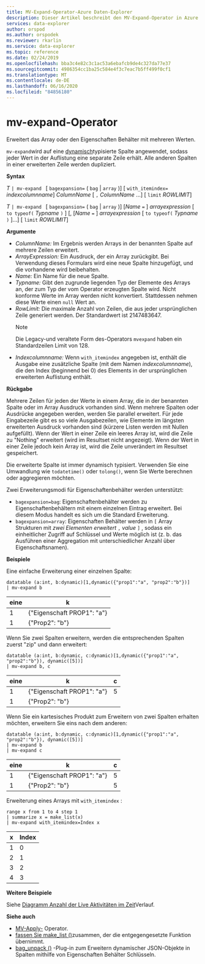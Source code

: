 ```yaml
---
title: MV-Expand-Operator-Azure Daten-Explorer
description: Dieser Artikel beschreibt den MV-Expand-Operator in Azure Daten-Explorer.
services: data-explorer
author: orspod
ms.author: orspodek
ms.reviewer: rkarlin
ms.service: data-explorer
ms.topic: reference
ms.date: 02/24/2019
ms.openlocfilehash: bba3c4e82c3c1ac53a6ebafcb9de4c327da77e37
ms.sourcegitcommit: 4986354cc1ba25c584e4f3c7eac7b5ff499f0cf1
ms.translationtype: MT
ms.contentlocale: de-DE
ms.lasthandoff: 06/16/2020
ms.locfileid: "84856180"
---
```

# <a name="mv-expand-operator"></a>mv-expand-Operator

Erweitert das Array oder den Eigenschaften Behälter mit mehreren Werten.

`mv-expand`wird auf eine [dynamisch](./scalar-data-types/dynamic.md)typisierte Spalte angewendet, sodass jeder Wert in der Auflistung eine separate Zeile erhält. Alle anderen Spalten in einer erweiterten Zeile werden dupliziert. 

**Syntax**

*T* `| mv-expand ` [ `bagexpansion=` ( `bag`  |  `array` )] [ `with_itemindex=` *indexcolumnname*] *ColumnName* [ `,` *ColumnName* ...] [ `limit` *ROWLIMIT*]

*T* `| mv-expand ` [ `bagexpansion=` ( `bag`  |  `array` )] [*Name* `=` ] *arrayexpression* [ `to typeof(` *Typname* `)` ] [, [*Name* `=` ] *arrayexpression* [ `to typeof(` *Typname* `)` ]...] [ `limit` *ROWLIMIT*]

**Argumente**

* *ColumnName:* Im Ergebnis werden Arrays in der benannten Spalte auf mehrere Zeilen erweitert. 
* *ArrayExpression:* Ein Ausdruck, der ein Array zurückgibt. Bei Verwendung dieses Formulars wird eine neue Spalte hinzugefügt, und die vorhandene wird beibehalten.
* *Name:* Ein Name für die neue Spalte.
* *Typname:* Gibt den zugrunde liegenden Typ der Elemente des Arrays an, der zum Typ der vom Operator erzeugten Spalte wird. Nicht konforme Werte im Array werden nicht konvertiert. Stattdessen nehmen diese Werte einen `null` Wert an.
* *RowLimit:* Die maximale Anzahl von Zeilen, die aus jeder ursprünglichen Zeile generiert werden. Der Standardwert ist 2147483647. 
  > [!Note] 
  > Die Legacy-und veraltete Form des-Operators `mvexpand` haben ein Standardzeilen Limit von 128.
* *Indexcolumnname:* Wenn `with_itemindex` angegeben ist, enthält die Ausgabe eine zusätzliche Spalte (mit dem Namen *indexcolumnname*), die den Index (beginnend bei 0) des Elements in der ursprünglichen erweiterten Auflistung enthält. 

**Rückgabe**

Mehrere Zeilen für jeden der Werte in einem Array, die in der benannten Spalte oder im Array Ausdruck vorhanden sind.
Wenn mehrere Spalten oder Ausdrücke angegeben werden, werden Sie parallel erweitert. Für jede Eingabezeile gibt es so viele Ausgabezeilen, wie Elemente im längsten erweiterten Ausdruck vorhanden sind (kürzere Listen werden mit Nullen aufgefüllt). Wenn der Wert in einer Zeile ein leeres Array ist, wird die Zeile zu "Nothing" erweitert (wird im Resultset nicht angezeigt). Wenn der Wert in einer Zeile jedoch kein Array ist, wird die Zeile unverändert im Resultset gespeichert. 

Die erweiterte Spalte ist immer dynamisch typisiert. Verwenden Sie eine Umwandlung wie `todatetime()` oder `tolong()`, wenn Sie Werte berechnen oder aggregieren möchten.

Zwei Erweiterungsmodi für Eigenschaftenbehälter werden unterstützt:
* `bagexpansion=bag`: Eigenschaftenbehälter werden zu Eigenschaftenbehältern mit einem einzelnen Eintrag erweitert. Bei diesem Modus handelt es sich um die Standard Erweiterung.
* `bagexpansion=array`: Eigenschaften Behälter werden in `[` Array Strukturen mit *zwei Elementen erweitert* `,` *value* `]` , sodass ein einheitlicher Zugriff auf Schlüssel und Werte möglich ist (z. b. das Ausführen einer Aggregation mit unterschiedlicher Anzahl über Eigenschaftsnamen). 

**Beispiele**

Eine einfache Erweiterung einer einzelnen Spalte:

<!-- csl: https://help.kusto.windows.net:443/Samples -->
 ```kusto
datatable (a:int, b:dynamic)[1,dynamic({"prop1":"a", "prop2":"b"})]
| mv-expand b 
```

|eine|k|
|---|---|
|1|{"Eigenschaft PROP1": "a"}|
|1|{"Prop2": "b"}|

Wenn Sie zwei Spalten erweitern, werden die entsprechenden Spalten zuerst "zip" und dann erweitert:

<!-- csl: https://help.kusto.windows.net:443/Samples -->
```kusto
datatable (a:int, b:dynamic, c:dynamic)[1,dynamic({"prop1":"a", "prop2":"b"}), dynamic([5])]
| mv-expand b, c 
```

|eine|k|c|
|---|---|---|
|1|{"Eigenschaft PROP1": "a"}|5|
|1|{"Prop2": "b"}||

Wenn Sie ein kartesisches Produkt zum Erweitern von zwei Spalten erhalten möchten, erweitern Sie eins nach dem anderen:

<!-- csl: https://help.kusto.windows.net:443/Samples -->
```kusto
datatable (a:int, b:dynamic, c:dynamic)[1,dynamic({"prop1":"a", "prop2":"b"}), dynamic([5])]
| mv-expand b 
| mv-expand c
```

|eine|k|c|
|---|---|---|
|1|{"Eigenschaft PROP1": "a"}|5|
|1|{"Prop2": "b"}|5|


Erweiterung eines Arrays mit `with_itemindex` :

<!-- csl: https://help.kusto.windows.net:443/Samples -->
```kusto
range x from 1 to 4 step 1
| summarize x = make_list(x)
| mv-expand with_itemindex=Index x
```

|x|Index|
|---|---|
|1|0|
|2|1|
|3|2|
|4|3|


**Weitere Beispiele**

Siehe [Diagramm Anzahl der Live Aktivitäten im Zeit](./samples.md#chart-concurrent-sessions-over-time)Verlauf.

**Siehe auch**

- [MV-Apply-](./mv-applyoperator.md) Operator.
- [fassen Sie make_list ()](makelist-aggfunction.md)zusammen, der die entgegengesetzte Funktion übernimmt.
- [bag_unpack ()](bag-unpackplugin.md) -Plug-in zum Erweitern dynamischer JSON-Objekte in Spalten mithilfe von Eigenschaften Behälter Schlüsseln.
